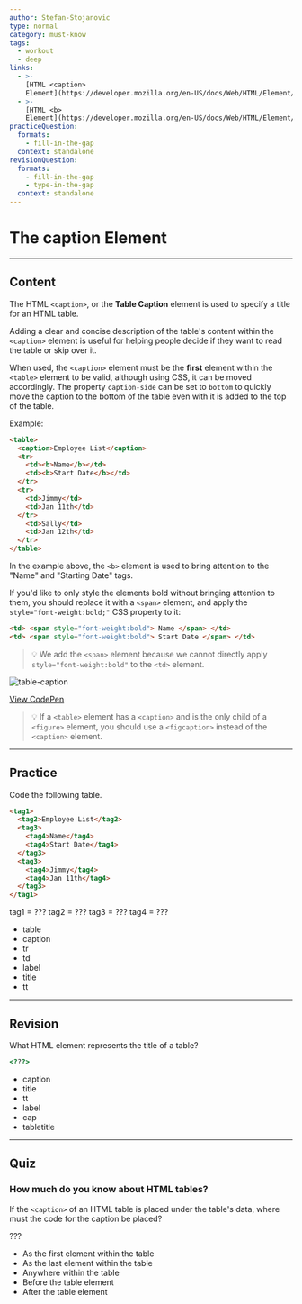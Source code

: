 ```yaml
---
author: Stefan-Stojanovic
type: normal
category: must-know
tags:
  - workout
  - deep
links:
  - >-
    [HTML <caption>
    Element](https://developer.mozilla.org/en-US/docs/Web/HTML/Element/caption){documentation}
  - >-
    [HTML <b>
    Element](https://developer.mozilla.org/en-US/docs/Web/HTML/Element/b){documentation}
practiceQuestion:
  formats:
    - fill-in-the-gap
  context: standalone
revisionQuestion:
  formats:
    - fill-in-the-gap
    - type-in-the-gap
  context: standalone
---
```


# The caption Element


---

## Content

The HTML `<caption>`, or the **Table Caption** element is used to specify a title for an HTML table.

Adding a clear and concise description of the table's content within the `<caption>` element is useful for helping people decide if they want to read the table or skip over it.

When used, the `<caption>` element must be the **first** element within the `<table>` element to be valid, although using CSS, it can be moved accordingly. The property `caption-side` can be set to `bottom` to quickly move the caption to the bottom of the table even with it is added to the top of the table.

Example:

```html
<table>
  <caption>Employee List</caption>
  <tr>
    <td><b>Name</b></td>
    <td><b>Start Date</b></td>
  </tr>
  <tr>
    <td>Jimmy</td>
    <td>Jan 11th</td>
  </tr>
    <td>Sally</td>
    <td>Jan 12th</td>
  </tr>
</table>
```

In the example above, the `<b>` element is used to bring attention to the "Name" and "Starting Date" tags. 

If you'd like to only style the elements bold without bringing attention to them, you should replace it with a `<span>` element, and apply the `style="font-weight:bold;"` CSS property to it:
```html
<td> <span style="font-weight:bold"> Name </span> </td>
<td> <span style="font-weight:bold"> Start Date </span> </td>
```

> 💡 We add the `<span>` element because we cannot directly apply `style="font-weight:bold"` to the `<td>` element. 


![table-caption](https://img.enkipro.com/ec2e595bc8ee7beb5d9882c1ae15022e.png)

[View CodePen](https://codepen.io/enkidevs/pen/OwNXqB)

> 💡 If a `<table>` element has a `<caption>` and is the only child of a `<figure>` element, you should use a `<figcaption>` instead of the `<caption>` element.


---

## Practice

Code the following table.

```html
<tag1>
  <tag2>Employee List</tag2>
  <tag3>
    <tag4>Name</tag4>
    <tag4>Start Date</tag4>
  </tag3>
  <tag3>
    <tag4>Jimmy</tag4>
    <tag4>Jan 11th</tag4>
  </tag3>
</tag1>
```

tag1 = ???
tag2 = ???
tag3 = ???
tag4 = ???

- table
- caption
- tr
- td
- label
- title
- tt


---

## Revision

What HTML element represents the title of a table?

```html
<???>
```

- caption
- title
- tt
- label
- cap
- tabletitle


---

## Quiz

### How much do you know about HTML tables?


If the `<caption>` of an HTML table is placed under the table's data, where must the code for the caption be placed?

???

- As the first element within the table
- As the last element within the table
- Anywhere within the table
- Before the table element
- After the table element
